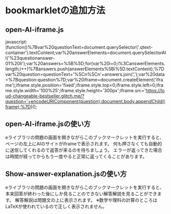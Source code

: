 # bookmarkletの追加方法
## open-AI-iframe.js
javascript:(function()%7Bvar%20questionText=document.querySelector('.qtext-container').textContent;var%20answerElements=document.querySelectorAll('%23questionanswer-01%20li');var%20answers=%5B%5D;for(var%20i=0;i%3CanswerElements.length;i++)%7Banswers.push(answerElements%5Bi%5D.textContent);%7Dvar%20question=questionText+'%5Cn%5Cn'+answers.join(',');var%20data=%7Bquestion:question%7D;var%20iframe=document.createElement('iframe');iframe.style.position='fixed';iframe.style.top=0;iframe.style.left=0;iframe.style.width='100%25';iframe.style.height='300px';iframe.src='https://loud-changeable-bestseller.glitch.me/?question='+encodeURIComponent(question);document.body.appendChild(iframe);%7D)();
## open-AI-iframe.jsの使い方
eライブラリの問題の画面を開きながらこのブックマークレットを実行すると、ページの左上にAIのサイトがiframeで表示されます。
何も押さなくても自動的に送信してくれるので返答が来るのを待ちましょう。
エラーが返ってきた場合は時間が経ってからもう一度やると正常に返ってくることがあります。
## Show-answer-explanation.jsの使い方
eライブラリの問題の画面を開きながらこのブックマークレットを実行すると、本来回答が終わった後にしか見ることのできない解答解説を見ることができます。
解答解説は問題文の上に表示されます。
※数学や理科の計算のところはLaTeXが使われているので正しく表示されません。　
